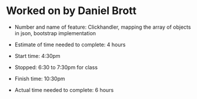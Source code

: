 # Worked on by Daniel Brott

- Number and name of feature: Clickhandler, mapping the array of objects in json, bootstrap implementation

- Estimate of time needed to complete: 4 hours

- Start time: 4:30pm

- Stopped: 6:30 to 7:30pm for class

- Finish time: 10:30pm

- Actual time needed to complete: 6 hours
